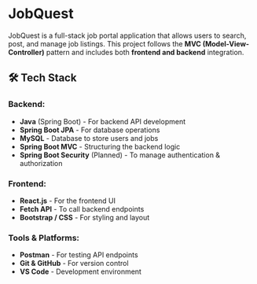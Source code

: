 # JobQuest

JobQuest is a full-stack job portal application that allows users to search, post, and manage job listings. 
This project follows the **MVC (Model-View-Controller)** pattern and includes both **frontend and backend** integration.


## 🛠️ Tech Stack

### Backend:
- **Java** (Spring Boot) - For backend API development
- **Spring Boot JPA** - For database operations
- **MySQL** - Database to store users and jobs
- **Spring Boot MVC** - Structuring the backend logic
- **Spring Boot Security** (Planned) - To manage authentication & authorization

### Frontend:
- **React.js** - For the frontend UI
- **Fetch API** - To call backend endpoints
- **Bootstrap / CSS** - For styling and layout

### Tools & Platforms:
- **Postman** - For testing API endpoints
- **Git & GitHub** - For version control
- **VS Code** - Development environment








   
